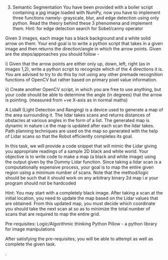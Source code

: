  3. Semantic Segmentation
You have been provided with a boiler script containing a jpg image loaded with NumPy, now you have to implement three functions namely- grayscale, blur, and edge detection using only python. Read the theory behind these 3 phenomena and implement them. Hint: for edge detection search for Sobel/canny operator

Given 3 images, each image has a black background and a white solid arrow on them.
Your end goal is to write a python script that takes in a given image and then returns the direction/angle in which the arrow points. Given are the steps/approaches you should follow -

i) Given that the arrow points are either only up, down, left, right (as in images 1,2), write a python script to recognize which of the 4 directions it is. You are advised to try to do this by not using any other premade recognition functions of OpenCV but rather based on primary pixel value information.

ii) Create another OpenCV script, in which you are free to use anything, but your code should be able to determine the angle (in degrees) that the arrow is pointing. (measured from +ve X-axis as in normal maths)

A LidaR (Light Detection and Ranging) is a device used to generate a map of the area surrounding it. The lidar takes scans and returns distances of obstacles at various angles in the form of a list. The generated map is dynamic in nature i.e the map is updated after each scan the lidar takes. Path planning techniques are used on the map so generated with the help of Lidar scans so that the Robot efficiently completes its goal. 

In this task, we will provide a code snippet that will mimic the Lidar giving you appropriate readings of a sample 2D black and white world. Your objective is to write code to make a map (a black and white image) using the output given by the Dummy Lidar function. Since taking a lidar scan is a computationally expensive process, your goal is to map the entire given region using a minimum number of scans. Note that the method/logic should be such that it should work on any arbitrary binary 2d map i.e your program should not be hardcoded
		
Hint: You may start with a completely black image. After taking a scan at the initial location, you need to update the map based on the Lidar values that are obtained. From this updated map, you must decide which coordinate you should take the next scan at so as to minimize the total number of scans that are required to map the entire grid.

Pre-requisites:
Logic/Algorithmic thinking
Python
Pillow - a python library for image manipulations

After satisfying the pre-requisites, you will be able to attempt as well as complete the given task.

.
